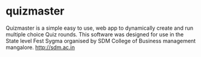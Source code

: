 # quizmaster

Quizmaster is a simple easy to use, web app to dynamically create and run multiple choice Quiz rounds.
This software was designed for use in the State level Fest Sygma organised by SDM College of Business management mangalore.
http://sdm.ac.in
